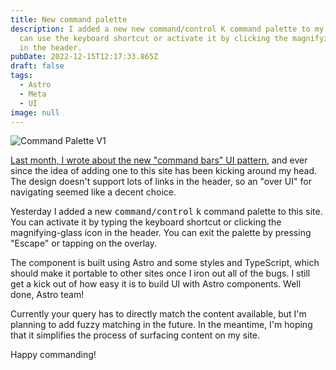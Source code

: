 ```yaml
---
title: New command palette
description: I added a new new command/control K command palette to my site. You
  can use the keyboard shortcut or activate it by clicking the magnifying glass
  in the header.
pubDate: 2022-12-15T12:17:33.865Z
draft: false
tags:
  - Astro
  - Meta
  - UI
image: null
---
```

![Command Palette V1](/images/command-palette.png)

[﻿Last month, I wrote about the new "command bars" UI pattern](/articles/are-command-bars-the-future/), and ever since the idea of adding one to this site has been kicking around my head. The design doesn't support lots of links in the header, so an "over UI" for navigating seemed like a decent choice.

Y﻿esterday I added a new <kbd>command/control</kbd> <kbd>k</kbd> command palette to this site. You can activate it by typing the keyboard shortcut or clicking the magnifying-glass icon in the header. You can exit the palette by pressing "Escape" or tapping on the overlay.

The component is built using Astro and some styles and TypeScript, which should make it portable to other sites once I iron out all of the bugs. I still get a kick out of how easy it is to build UI with Astro components. Well done, Astro team!

C﻿urrently your query has to directly match the content available, but I'm planning to add fuzzy matching in the future. In the meantime, I'm hoping that it simplifies the process of surfacing content on my site.

H﻿appy commanding!